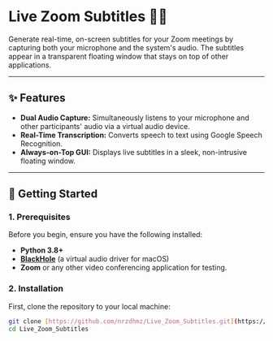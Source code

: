 # Live Zoom Subtitles 🎤💬

Generate real-time, on-screen subtitles for your Zoom meetings by capturing both your microphone and the system's audio. The subtitles appear in a transparent floating window that stays on top of other applications.

---

## ✨ Features
- **Dual Audio Capture:** Simultaneously listens to your microphone and other participants' audio via a virtual audio device.
- **Real-Time Transcription:** Converts speech to text using Google Speech Recognition.
- **Always-on-Top GUI:** Displays live subtitles in a sleek, non-intrusive floating window.

---

## 🚀 Getting Started

### 1. Prerequisites
Before you begin, ensure you have the following installed:
- **Python 3.8+**
- **[BlackHole](https://existential.audio/blackhole/)** (a virtual audio driver for macOS)
- **Zoom** or any other video conferencing application for testing.

### 2. Installation

First, clone the repository to your local machine:
```bash
git clone [https://github.com/nrzdhmz/Live_Zoom_Subtitles.git](https://github.com/nrzdhmz/Live_Zoom_Subtitles.git)
cd Live_Zoom_Subtitles